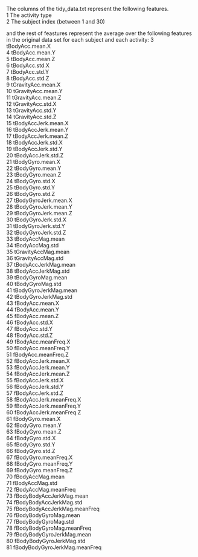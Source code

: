 The columns of the tidy_data.txt represent the following features.  
1 The activity type  
2 The subject index (between 1 and 30)  
  
 and the rest of feastures represent the average over the following features in the original data set for each subject and each activity:
3 tBodyAcc.mean.X  
4 tBodyAcc.mean.Y                
5 tBodyAcc.mean.Z  
6 tBodyAcc.std.X  
7 tBodyAcc.std.Y  
8 tBodyAcc.std.Z  
9 tGravityAcc.mean.X  
10 tGravityAcc.mean.Y  
11 tGravityAcc.mean.Z  
12 tGravityAcc.std.X  
13 tGravityAcc.std.Y  
14 tGravityAcc.std.Z  
15 tBodyAccJerk.mean.X  
16 tBodyAccJerk.mean.Y  
17 tBodyAccJerk.mean.Z  
18 tBodyAccJerk.std.X  
19 tBodyAccJerk.std.Y  
20 tBodyAccJerk.std.Z  
21 tBodyGyro.mean.X  
22 tBodyGyro.mean.Y  
23 tBodyGyro.mean.Z  
24 tBodyGyro.std.X  
25 tBodyGyro.std.Y  
26 tBodyGyro.std.Z  
27 tBodyGyroJerk.mean.X  
28 tBodyGyroJerk.mean.Y  
29 tBodyGyroJerk.mean.Z  
30 tBodyGyroJerk.std.X  
31 tBodyGyroJerk.std.Y  
32 tBodyGyroJerk.std.Z  
33 tBodyAccMag.mean  
34 tBodyAccMag.std  
35 tGravityAccMag.mean  
36 tGravityAccMag.std  
37 tBodyAccJerkMag.mean  
38 tBodyAccJerkMag.std  
39 tBodyGyroMag.mean  
40 tBodyGyroMag.std  
41 tBodyGyroJerkMag.mean  
42 tBodyGyroJerkMag.std  
43 fBodyAcc.mean.X  
44 fBodyAcc.mean.Y  
45 fBodyAcc.mean.Z  
46 fBodyAcc.std.X  
47 fBodyAcc.std.Y  
48 fBodyAcc.std.Z  
49 fBodyAcc.meanFreq.X  
50 fBodyAcc.meanFreq.Y  
51 fBodyAcc.meanFreq.Z  
52 fBodyAccJerk.mean.X  
53 fBodyAccJerk.mean.Y  
54 fBodyAccJerk.mean.Z  
55 fBodyAccJerk.std.X  
56 fBodyAccJerk.std.Y  
57 fBodyAccJerk.std.Z  
58 fBodyAccJerk.meanFreq.X  
59 fBodyAccJerk.meanFreq.Y  
60 fBodyAccJerk.meanFreq.Z  
61 fBodyGyro.mean.X  
62 fBodyGyro.mean.Y  
63 fBodyGyro.mean.Z  
64 fBodyGyro.std.X  
65 fBodyGyro.std.Y  
66 fBodyGyro.std.Z  
67 fBodyGyro.meanFreq.X  
68 fBodyGyro.meanFreq.Y  
69 fBodyGyro.meanFreq.Z  
70 fBodyAccMag.mean  
71 fBodyAccMag.std  
72 fBodyAccMag.meanFreq  
73 fBodyBodyAccJerkMag.mean  
74 fBodyBodyAccJerkMag.std  
75 fBodyBodyAccJerkMag.meanFreq  
76 fBodyBodyGyroMag.mean  
77 fBodyBodyGyroMag.std  
78 fBodyBodyGyroMag.meanFreq  
79 fBodyBodyGyroJerkMag.mean  
80 fBodyBodyGyroJerkMag.std  
81 fBodyBodyGyroJerkMag.meanFreq
